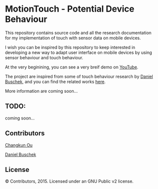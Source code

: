 # MotionTouch - Potential Device Behaviour

This repository contains source code and all the research documentation for my implementation of touch with sensor data on mobile devices. 

I wish you can be inspired by this repository to keep interested in developing a new way to adapt user interface on mobile devices by using sensor behaviour and touch behaviour.

At the very beginining, you can see a very breif demo on [YouTube](https://youtu.be/voyEDZ6Awzw).

The project are inspired from some of touch behaviour research by [Daniel Buschek](http://www.medien.ifi.lmu.de/team/daniel.buschek/), and you can find the related works [here](https://scholar.google.de/citations?user=TsVkUBwAAAAJ).

More information are coming soon...

## TODO:

coming soon...



## Contributors

[Changkun Ou](http://changkun.us/)

[Daniel Buschek](http://www.medien.ifi.lmu.de/team/daniel.buschek/)

## License
&copy; Contributors, 2015. Licensed under an GNU Public v2 license.
